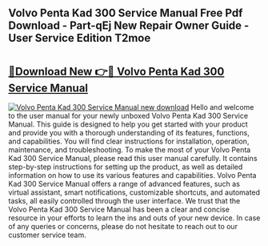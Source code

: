 ## Volvo Penta Kad 300 Service Manual Free Pdf Download - Part-qEj New Repair Owner Guide - User Service Edition T2moe

# <h2><a href="http://bc73198.oget.top/?id=Volvo+Penta+Kad+300+Service+Manual">🔗Download New 👉🔴 Volvo Penta Kad 300 Service Manual</a></h2>

[![Volvo Penta Kad 300 Service Manual new download](https://i.imgur.com/5g1atiW.png)](http://bc73198.oget.top/?id=Volvo+Penta+Kad+300+Service+Manual)
Hello and welcome to the user manual for your newly unboxed Volvo Penta Kad 300 Service Manual. This guide is designed to help you get started with your product and provide you with a thorough understanding of its features, functions, and capabilities. You will find clear instructions for installation, operation, maintenance, and troubleshooting. To make the most of your Volvo Penta Kad 300 Service Manual, please read this user manual carefully. It contains step-by-step instructions for setting up the product, as well as detailed information on how to use its various features and capabilities. Volvo Penta Kad 300 Service Manual offers a range of advanced features, such as virtual assistant, smart notifications, customizable shortcuts, and automated tasks, all easily controlled through the user interface. We trust that the Volvo Penta Kad 300 Service Manual has been a clear and concise resource in your efforts to learn the ins and outs of your new device. In case of any queries or concerns, please do not hesitate to reach out to our customer service team.
